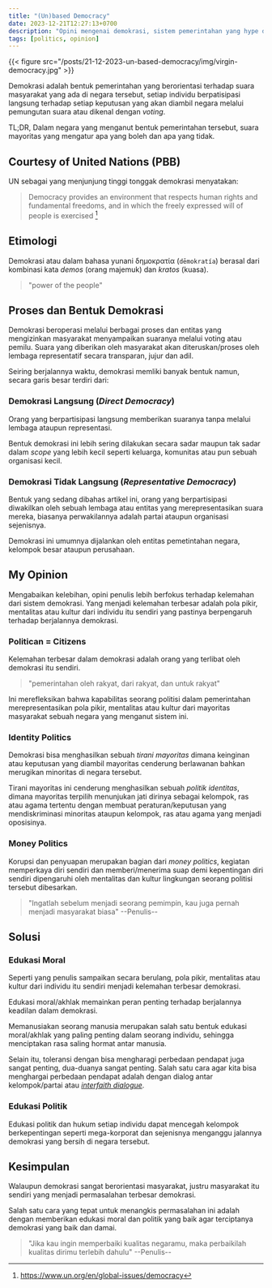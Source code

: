 ```yaml
---
title: "(Un)based Democracy"
date: 2023-12-21T12:27:13+0700
description: "Opini mengenai demokrasi, sistem pemerintahan yang hype di abad 20 dan alasan kenapa demokrasi tidak bisa berjalan dengan baik."
tags: [politics, opinion]
---
```


{{< figure src="/posts/21-12-2023-un-based-democracy/img/virgin-democracy.jpg" >}}

Demokrasi adalah bentuk pemerintahan yang berorientasi terhadap suara masyarakat yang ada di negara tersebut, setiap individu berpatisipasi langsung terhadap setiap keputusan yang akan diambil negara melalui pemungutan suara atau dikenal dengan *voting*.

TL;DR, Dalam negara yang menganut bentuk pemerintahan tersebut, suara mayoritas yang mengatur apa yang boleh dan apa yang tidak.

## Courtesy of United Nations (PBB)

UN sebagai yang menjunjung tinggi tonggak demokrasi menyatakan:

> Democracy provides an environment that respects human rights and fundamental freedoms, and in which the freely expressed will of people is exercised [^1]

[^1]: https://www.un.org/en/global-issues/democracy

## Etimologi

Demokrasi atau dalam bahasa yunani δημοκρατία (`dēmokratía`) berasal dari kombinasi kata *demos* (orang majemuk) dan *kratos* (kuasa).

> "power of the people"

## Proses dan Bentuk Demokrasi

Demokrasi beroperasi melalui berbagai proses dan entitas yang mengizinkan masyarakat menyampaikan suaranya melalui voting atau pemilu. Suara yang diberikan oleh masyarakat akan diteruskan/proses oleh lembaga representatif secara transparan, jujur dan adil.

Seiring berjalannya waktu, demokrasi memliki banyak bentuk namun, secara garis besar terdiri dari:

### Demokrasi Langsung (*Direct Democracy*)

Orang yang berpartisipasi langsung memberikan suaranya tanpa melalui lembaga ataupun representasi.

Bentuk demokrasi ini lebih sering dilakukan secara sadar maupun tak sadar dalam *scope* yang lebih kecil seperti keluarga, komunitas atau pun sebuah organisasi kecil.

### Demokrasi Tidak Langsung (*Representative Democracy*)

Bentuk yang sedang dibahas artikel ini, orang yang berpartisipasi diwakilkan oleh sebuah lembaga atau entitas yang merepresentasikan suara mereka, biasanya perwakilannya adalah partai ataupun organisasi sejenisnya.

Demokrasi ini umumnya dijalankan oleh entitas pemetintahan negara, kelompok besar ataupun perusahaan.

## My Opinion

Mengabaikan kelebihan, opini penulis lebih berfokus terhadap kelemahan dari sistem demokrasi. Yang menjadi kelemahan terbesar adalah pola pikir, mentalitas atau kultur dari individu itu sendiri yang pastinya berpengaruh terhadap berjalannya demokrasi.

### Politican = Citizens

Kelemahan terbesar dalam demokrasi adalah orang yang terlibat oleh demokrasi itu sendiri.

> "pemerintahan oleh rakyat, dari rakyat, dan untuk rakyat"

Ini merefleksikan bahwa kapabilitas seorang politisi dalam pemerintahan merepresentasikan pola pikir, mentalitas atau kultur dari mayoritas masyarakat sebuah negara yang menganut sistem ini.

### Identity Politics

Demokrasi bisa menghasilkan sebuah *tirani mayoritas* dimana keinginan atau keputusan yang diambil mayoritas cenderung berlawanan bahkan merugikan minoritas di negara tersebut.

Tirani mayoritas ini cenderung menghasilkan sebuah *politik identitas*, dimana mayoritas terpilih menunjukan jati dirinya sebagai kelompok, ras atau agama tertentu dengan membuat peraturan/keputusan yang mendiskriminasi minoritas ataupun kelompok, ras atau agama yang menjadi oposisinya.

### Money Politics

Korupsi dan penyuapan merupakan bagian dari *money politics*, kegiatan memperkaya diri sendiri dan memberi/menerima suap demi kepentingan diri sendiri dipengaruhi oleh mentalitas dan kultur lingkungan seorang politisi tersebut dibesarkan.

> "Ingatlah sebelum menjadi seorang pemimpin, kau juga pernah menjadi masyarakat biasa" --Penulis--

## Solusi

### Edukasi Moral

Seperti yang penulis sampaikan secara berulang, pola pikir, mentalitas atau kultur dari individu itu sendiri menjadi kelemahan terbesar demokrasi.

Edukasi moral/akhlak memainkan peran penting terhadap berjalannya keadilan dalam demokrasi.

Memanusiakan seorang manusia merupakan salah satu bentuk edukasi moral/akhlak yang paling penting dalam seorang individu, sehingga menciptakan rasa saling hormat antar manusia.

Selain itu, toleransi dengan bisa mengharagi perbedaan pendapat juga sangat penting, dua-duanya sangat penting. Salah satu cara agar kita bisa menghargai perbedaan pendapat adalah dengan dialog antar kelompok/partai atau [*interfaith dialogue*](https://en.wikipedia.org/wiki/Interfaith_dialogue).

### Edukasi Politik

Edukasi politik dan hukum setiap individu dapat mencegah kelompok berkepentingan seperti mega-korporat dan sejenisnya menganggu jalannya demokrasi yang bersih di negara tersebut.

## Kesimpulan

Walaupun demokrasi sangat berorientasi masyarakat, justru masyarakat itu sendiri yang menjadi permasalahan terbesar demokrasi.

Salah satu cara yang tepat untuk menangkis permasalahan ini adalah dengan memberikan edukasi moral dan politik yang baik agar terciptanya demokrasi yang baik dan damai.

> "Jika kau ingin memperbaiki kualitas negaramu, maka perbaikilah kualitas dirimu terlebih dahulu" --Penulis--